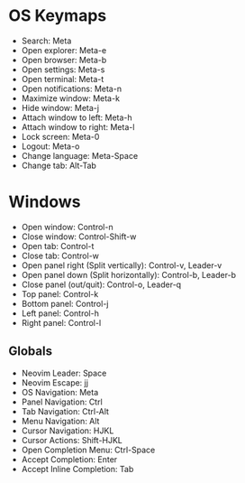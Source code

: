 # OS Keymaps

- Search: Meta
- Open explorer: Meta-e
- Open browser: Meta-b
- Open settings: Meta-s
- Open terminal: Meta-t
- Open notifications: Meta-n
- Maximize window: Meta-k
- Hide window: Meta-j
- Attach window to left: Meta-h
- Attach window to right: Meta-l
- Lock screen: Meta-0
- Logout: Meta-o
- Change language: Meta-Space
- Change tab: Alt-Tab

# Windows

- Open window: Control-n
- Close window: Control-Shift-w
- Open tab: Control-t
- Close tab: Control-w
- Open panel right (Split vertically): Control-v, Leader-v
- Open panel down (Split horizontally): Control-b, Leader-b
- Close panel (out/quit): Control-o, Leader-q
- Top panel: Control-k
- Bottom panel: Control-j
- Left panel: Control-h
- Right panel: Control-l

## Globals

- Neovim Leader: Space
- Neovim Escape: jj
- OS Navigation: Meta
- Panel Navigation: Ctrl
- Tab Navigation: Ctrl-Alt
- Menu Navigation: Alt
- Cursor Navigation: HJKL
- Cursor Actions: Shift-HJKL
- Open Completion Menu: Ctrl-Space
- Accept Completion: Enter
- Accept Inline Completion: Tab
